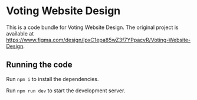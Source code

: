 
  # Voting Website Design

  This is a code bundle for Voting Website Design. The original project is available at https://www.figma.com/design/lpxC1epa85wZ3f7YPpacvR/Voting-Website-Design.

  ## Running the code

  Run `npm i` to install the dependencies.

  Run `npm run dev` to start the development server.
  